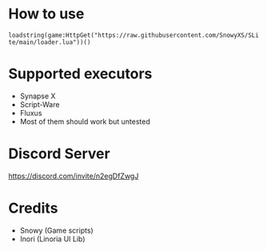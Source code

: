 # How to use
`loadstring(game:HttpGet("https://raw.githubusercontent.com/SnowyXS/SLite/main/loader.lua"))()`
# Supported executors
- Synapse X 
- Script-Ware
- Fluxus
- Most of them should work but untested
# Discord Server
https://discord.com/invite/n2egDfZwgJ
# Credits
- Snowy (Game scripts)
- Inori (Linoria UI Lib)

